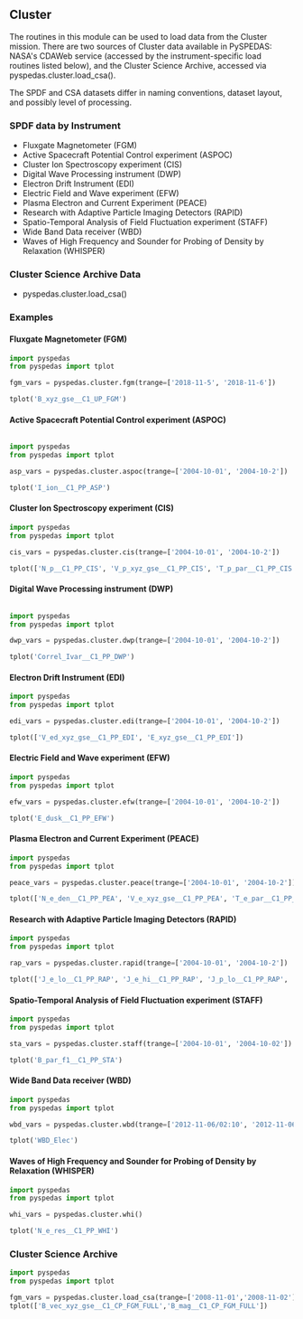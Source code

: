 
## Cluster
The routines in this module can be used to load data from the Cluster mission. There are two sources of Cluster data
available in PySPEDAS: NASA's CDAWeb service (accessed by the instrument-specific load routines
listed below), and the Cluster Science Archive, accessed via pyspedas.cluster.load_csa().

The SPDF and CSA datasets differ in naming conventions, dataset layout, and possibly level of processing.

### SPDF data by Instrument
- Fluxgate Magnetometer (FGM)
- Active Spacecraft Potential Control experiment (ASPOC)
- Cluster Ion Spectroscopy experiment (CIS)
- Digital Wave Processing instrument (DWP)
- Electron Drift Instrument (EDI)
- Electric Field and Wave experiment (EFW)
- Plasma Electron and Current Experiment (PEACE)
- Research with Adaptive Particle Imaging Detectors (RAPID)
- Spatio-Temporal Analysis of Field Fluctuation experiment (STAFF)
- Wide Band Data receiver (WBD)
- Waves of High Frequency and Sounder for Probing of Density by Relaxation (WHISPER)

### Cluster Science Archive Data
- pyspedas.cluster.load_csa()

### Examples

#### Fluxgate Magnetometer (FGM)

```python
import pyspedas
from pyspedas import tplot

fgm_vars = pyspedas.cluster.fgm(trange=['2018-11-5', '2018-11-6'])

tplot('B_xyz_gse__C1_UP_FGM')
```

#### Active Spacecraft Potential Control experiment (ASPOC)

```python

import pyspedas
from pyspedas import tplot

asp_vars = pyspedas.cluster.aspoc(trange=['2004-10-01', '2004-10-2'])

tplot('I_ion__C1_PP_ASP')
```

#### Cluster Ion Spectroscopy experiment (CIS)

```python
import pyspedas
from pyspedas import tplot

cis_vars = pyspedas.cluster.cis(trange=['2004-10-01', '2004-10-2'])

tplot(['N_p__C1_PP_CIS', 'V_p_xyz_gse__C1_PP_CIS', 'T_p_par__C1_PP_CIS', 'T_p_perp__C1_PP_CIS'])
```

#### Digital Wave Processing instrument (DWP)

```python

import pyspedas
from pyspedas import tplot

dwp_vars = pyspedas.cluster.dwp(trange=['2004-10-01', '2004-10-2'])

tplot('Correl_Ivar__C1_PP_DWP')
```

#### Electron Drift Instrument (EDI)

```python
import pyspedas
from pyspedas import tplot

edi_vars = pyspedas.cluster.edi(trange=['2004-10-01', '2004-10-2'])

tplot(['V_ed_xyz_gse__C1_PP_EDI', 'E_xyz_gse__C1_PP_EDI'])
```

#### Electric Field and Wave experiment (EFW)

```python
import pyspedas
from pyspedas import tplot

efw_vars = pyspedas.cluster.efw(trange=['2004-10-01', '2004-10-2'])

tplot('E_dusk__C1_PP_EFW')
```

#### Plasma Electron and Current Experiment (PEACE)

```python
import pyspedas
from pyspedas import tplot

peace_vars = pyspedas.cluster.peace(trange=['2004-10-01', '2004-10-2'])

tplot(['N_e_den__C1_PP_PEA', 'V_e_xyz_gse__C1_PP_PEA', 'T_e_par__C1_PP_PEA', 'T_e_perp__C1_PP_PEA'])
```

#### Research with Adaptive Particle Imaging Detectors (RAPID)

```python
import pyspedas
from pyspedas import tplot

rap_vars = pyspedas.cluster.rapid(trange=['2004-10-01', '2004-10-2'])

tplot(['J_e_lo__C1_PP_RAP', 'J_e_hi__C1_PP_RAP', 'J_p_lo__C1_PP_RAP', 'J_p_hi__C1_PP_RAP'])
```

#### Spatio-Temporal Analysis of Field Fluctuation experiment (STAFF)

```python
import pyspedas
from pyspedas import tplot

sta_vars = pyspedas.cluster.staff(trange=['2004-10-01', '2004-10-02'])

tplot('B_par_f1__C1_PP_STA')
```

#### Wide Band Data receiver (WBD)

```python
import pyspedas
from pyspedas import tplot

wbd_vars = pyspedas.cluster.wbd(trange=['2012-11-06/02:10', '2012-11-06/02:20'])

tplot('WBD_Elec')
```

#### Waves of High Frequency and Sounder for Probing of Density by Relaxation (WHISPER)

```python
import pyspedas
from pyspedas import tplot

whi_vars = pyspedas.cluster.whi()

tplot('N_e_res__C1_PP_WHI')
```

### Cluster Science Archive

```python
import pyspedas
from pyspedas import tplot

fgm_vars = pyspedas.cluster.load_csa(trange=['2008-11-01','2008-11-02'],datatypes=['CP_FGM_FULL'])
tplot(['B_vec_xyz_gse__C1_CP_FGM_FULL','B_mag__C1_CP_FGM_FULL'])

```

